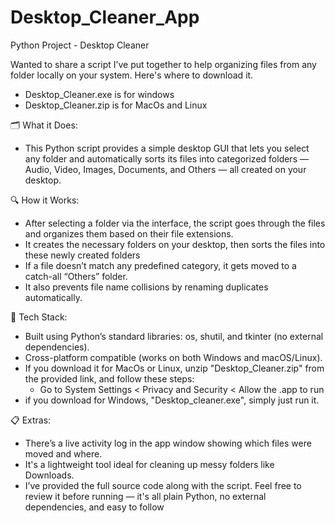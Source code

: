 # Desktop_Cleaner_App

Python Project - Desktop Cleaner

Wanted to share a script I’ve put together to help organizing files from any folder locally on your system. Here's where to download it.


- Desktop_Cleaner.exe is for windows
- Desktop_Cleaner.zip is for MacOs and Linux
 
🗂 What it Does:
- This Python script provides a simple desktop GUI that lets you select any folder and automatically sorts its files into categorized folders — Audio, Video, Images, Documents, and Others — all created on your desktop.
 
🔍 How it Works:
- After selecting a folder via the interface, the script goes through the files and organizes them based on their file extensions.
- It creates the necessary folders on your desktop, then sorts the files into these newly created folders
- If a file doesn’t match any predefined category, it gets moved to a catch-all “Others” folder.
- It also prevents file name collisions by renaming duplicates automatically.

🧰 Tech Stack:
- Built using Python’s standard libraries: os, shutil, and tkinter (no external dependencies).
- Cross-platform compatible (works on both Windows and macOS/Linux).
- If you download it for MacOs or Linux, unzip "Desktop_Cleaner.zip" from the provided link, and follow these steps: 
   - Go to System Settings < Privacy and Security < Allow the .app to run
- if you download for Windows, "Desktop_cleaner.exe", simply just run it. 

📋 Extras:
- There’s a live activity log in the app window showing which files were moved and where.
- It's a lightweight tool ideal for cleaning up messy folders like Downloads.
- I’ve provided the full source code along with the script. Feel free to review it before running — it's all plain Python, no external dependencies, and easy to follow
